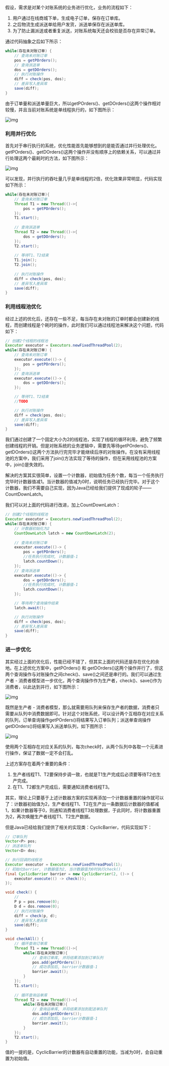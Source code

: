 假设，需求是对某个对账系统的业务进行优化，业务的流程如下：

1. 用户通过在线商城下单，生成电子订单，保存在订单库。
2. 之后物流生成派送单给用户发货，派送单保存在派送单库。
3. 为了防止漏派送或者重复派送，对账系统每天还会校验是否存在异常订单。

通过代码抽象之后如下所示：

```java
while(存在未对账订单) {
    // 查询未对账订单
    pos = getPOrders();
    // 查询派送单
    dos = getDOrders();
    // 执行对账操作
    diff = check(pos, dos);
    // 差异写入差异库
    save(diff);
}
```

由于订单量和派送单量巨大，所以getPOrders()、getDOrders()这两个操作相对较慢，并且当前对账系统是单线程执行的，如下图所示：

![img](https://static001.geekbang.org/resource/image/cd/a5/cd997c259e4165c046e79e766abfe2a5.png)



### 利用并行优化

首先对于串行执行的系统，优化性能首先能够想到的是能否通过并行处理优化。getPOrders()、getDOrders()这两个操作并没有顺序上的依赖关系，可以通过并行处理这两个最耗时的方法，如下图所示：



![img](https://static001.geekbang.org/resource/image/a5/3b/a563c39ece918578ad2ff33ab5f3743b.png)

可以发现，并行执行的吞吐量几乎是单线程的2倍，优化效果非常明显，代码实现如下所示：

```java
while(存在未对账订单){
    // 查询未对账订单
    Thread T1 = new Thread(()->{
        pos = getPOrders();
    });
    T1.start();
    
    // 查询派送单
    Thread T2 = new Thread(()->{
        dos = getDOrders();
    });
    T2.start();
    
    // 等待T1、T2结束
    T1.join();
    T2.join();
    
    // 执行对账操作
    diff = check(pos, dos);
    // 差异写入差异库
    save(diff);
}
```



### 利用线程池优化

经过上述的优化后，还存在一些不足，每当存在未对账的订单时都会创建新的线程，而创建线程是个耗时的操作，此时我们可以通过线程池来解决这个问题，代码如下：

```java
// 创建2个线程的线程池
Executor executor = Executors.newFixedThreadPool(2);
while(存在未对账订单) {
    // 查询未对账订单
    executor.execute(()-> {
        pos = getPOrders();
    });
    // 查询派送单
    executor.execute(()-> {
        dos = getDOrders();
    });

    // 等待T1、T2结束
    //TODO

    // 执行对账操作
    diff = check(pos, dos);
    // 差异写入差异库
    save(diff);
}
```

我们通过创建了一个固定大小为2的线程池，实现了线程的循环利用，避免了频繁创建线程的开销。但是对账系统的业务逻辑中，需要先等待getPOrders()、getDOrders()这两个方法执行完完毕才能继续后序的对账操作。在没有采用线程池的方案中，我们采用了join()方法实现了等待的操作，但在采用线程池的方案中，join()是失效的。

解决的方案其实很简单，设置一个计数器，初始值为任务个数，每当一个任务执行完毕时计数器值减1。当计数器的值减为0时，说明任务已经执行完毕。对于这个计数器，我们不需要自己实现，因为Java已经给我们提供了现成的轮子——CountDownLatch。

我们可以对上面的代码进行改进，加上CountDownLatch：

```java
// 创建2个线程的线程池
Executor executor = Executors.newFixedThreadPool(2);
while(存在未对账订单) {
    // 计数器初始化为2
    CountDownLatch latch = new CountDownLatch(2);
   
    // 查询未对账订单
    executor.execute(()-> {
        pos = getPOrders();
    	//任务执行完成时, 计数器值-1
        latch.countDown();
    });
    // 查询派送单
    executor.execute(()-> {
        dos = getDOrders();
        //任务执行完成时, 计数器值-1
        latch.countDown();
    });

    // 等待两个查询操作结束
    latch.await();

    // 执行对账操作
    diff = check(pos, dos);
    // 差异写入差异库
    save(diff);
}
```



### 进一步优化

其实经过上面的优化后，性能已经不错了，但其实上面的代码还是存在优化的余地。在上述优化方案中，getPOrders() 和 getDOrders()这两个操作并行了，但这两个查询操作与对账操作之间check()、save()之间还是串行的。我们可以通过生产者 - 消费者模型进一步优化，两个查询操作作为生产者，check()、save()作为消费者，以此达到并行，如下图所示：

![img](https://static001.geekbang.org/resource/image/e6/8b/e663d90f49d9666e618ac1370ccca58b.png)

既然是生产者 - 消费者模型，那么就需要用队列来保存生产者的数据，消费者只需要从队列中消费数据即可。针对这个对账系统，可以设计两个互相存在对应关系的队列，订单查询操作getPOrders()将结果写入订单队列；派送单查询操作getDOrders()将结果写入派送单队列，如下图所示：

![img](https://static001.geekbang.org/resource/image/22/da/22e8ba1c04a3bc2605b98376ed6832da.png)

使用两个互相存在对应关系的队列，每次check时，从两个队列中各取一个元素进行操作，保证了数据一定不会打乱。

上述方案存在着两个重要的条件：

1. 生产者线程T1、T2要保持步调一致，也就是T1生产完成后必须要等待T2也生产完成。
2. 在T1、T2都生产完成后，需要通知消费者线程T3。

其实，理论上只要基于上述计数器方案的实现再添加一个计数器重置的操作就可以了：计数器初始值为2，生产者线程T1、T2在生产出一条数据后计数器的值都减1，如果计数器等于0，则通知消费者线程T3处理数据，于此同时，将计数器重置为2，再次唤醒生产者线程T1、T2生产数据。

但是Java已经给我们提供了相关的实现类：CyclicBarrier，代码实现如下：

```java
// 订单队列
Vector<P> pos;
// 派送单队列
Vector<D> dos;

// 执行回调的线程池
Executor executor = Executors.newFixedThreadPool(1);
// 初始化barrier, 计数器值为2, 当计数器值为0时执行check()
final CyclicBarrier barrier = new CyclicBarrier(2, ()-> {
    executor.execute(() -> check());
});

void check() {
    //
    P p = pos.remove(0);
    D d = dos.remove(0);
    // 执行对账操作
    diff = check(p, d);
    // 差异写入差异库
    save(diff);
}

void checkAll() {
    // 循环查询订单库
    Thread T1 = new Thread(()->{
        while(存在未对账订单){
            // 查询订单库, 并将结果添加到订单队列
            pos.add(getPOrders());
            // 成功添加后, barrier计数器值-1
            barrier.await();
        }
    });
    T1.start();
    
    // 循环查询运单库
    Thread T2 = new Thread(()->{
        while(存在未对账订单){
            // 查询运单库, 并将结果添加到配送单队列
            dos.add(getDOrders());
            // 成功添加后, barrier计数器值-1
            barrier.await();
        }
    });
    T2.start();
}
```

值的一提的是，CyclicBarrier的计数器有自动重置的功能，当减为0时，会自动重置为初始值。
